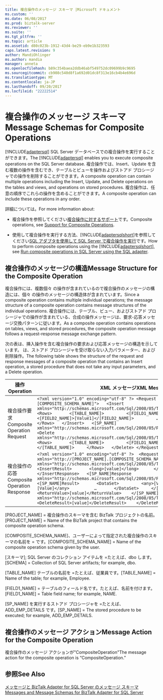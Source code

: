 ```yaml
---
title: 複合操作のメッセージ スキーマ |Microsoft ドキュメント
ms.custom: ''
ms.date: 06/08/2017
ms.prod: biztalk-server
ms.reviewer: ''
ms.suite: ''
ms.tgt_pltfrm: ''
ms.topic: article
ms.assetid: d80c023b-1912-43d4-be29-eb9e1b323593
caps.latest.revision: 9
author: MandiOhlinger
ms.author: mandia
manager: anneta
ms.openlocfilehash: b89c354baea2ddb46abf549752dc09699b9c9695
ms.sourcegitcommit: cb908c540d8f1a692d01dc8f313e16cb4b4e696d
ms.translationtype: MT
ms.contentlocale: ja-JP
ms.lasthandoff: 09/20/2017
ms.locfileid: "22222514"
---
```

# <a name="message-schemas-for-composite-operations"></a><span data-ttu-id="19c85-102">複合操作のメッセージ スキーマ</span><span class="sxs-lookup"><span data-stu-id="19c85-102">Message Schemas for Composite Operations</span></span>
<span data-ttu-id="19c85-103">[!INCLUDE[adaptersql](../../includes/adaptersql-md.md)] SQL Server データベースでの複合操作を実行することができます。</span><span class="sxs-lookup"><span data-stu-id="19c85-103">The [!INCLUDE[adaptersql](../../includes/adaptersql-md.md)] enables you to execute composite operations on the SQL Server database.</span></span> <span data-ttu-id="19c85-104">複合操作では、Insert、Update を含む複数の操作を含むでき、テーブルとビューを操作およびストアド プロシージャでの操作を削除することができます。</span><span class="sxs-lookup"><span data-stu-id="19c85-104">A composite operation can contain multiple operations including the Insert, Update, and Delete operations on the tables and views, and operations on stored procedures.</span></span> <span data-ttu-id="19c85-105">複合操作は、任意の順序でこれらの操作を含めることができます。</span><span class="sxs-lookup"><span data-stu-id="19c85-105">A composite operation can include these operations in any order.</span></span>  
  
 <span data-ttu-id="19c85-106">詳細については。</span><span class="sxs-lookup"><span data-stu-id="19c85-106">For more information about:</span></span>  
  
-   <span data-ttu-id="19c85-107">複合操作を参照してください[複合操作に対するサポート](../../adapters-and-accelerators/adapter-oracle-ebs/support-for-composite-operations2.md)です。</span><span class="sxs-lookup"><span data-stu-id="19c85-107">Composite operations, see [Support for Composite Operations](../../adapters-and-accelerators/adapter-oracle-ebs/support-for-composite-operations2.md).</span></span>  
  
-   <span data-ttu-id="19c85-108">使用して複合操作を実行する方法、[!INCLUDE[adaptersqlshort](../../includes/adaptersqlshort-md.md)]を参照してください[SQL アダプタを使用して SQL Server で複合操作を実行](../../adapters-and-accelerators/adapter-sql/run-composite-operations-in-sql-server-using-the-sql-adapter.md)です。</span><span class="sxs-lookup"><span data-stu-id="19c85-108">How to perform composite operations using the [!INCLUDE[adaptersqlshort](../../includes/adaptersqlshort-md.md)], see [Run composite operations in SQL Server  using the SQL adapter](../../adapters-and-accelerators/adapter-sql/run-composite-operations-in-sql-server-using-the-sql-adapter.md).</span></span>  
  
## <a name="message-structure-for-the-composite-operation"></a><span data-ttu-id="19c85-109">複合操作のメッセージの構造</span><span class="sxs-lookup"><span data-stu-id="19c85-109">Message Structure for the Composite Operation</span></span>  
 <span data-ttu-id="19c85-110">複合操作には、複数個々 の操作が含まれているので複合操作のメッセージの構造には、個々 の操作のメッセージの構造体が含まれています。</span><span class="sxs-lookup"><span data-stu-id="19c85-110">Since a composite operation contains multiple individual operations; the message structure of a composite operation contains message structures of the individual operations.</span></span> <span data-ttu-id="19c85-111">複合操作には、テーブル、ビュー、およびストアド プロシージャでの操作が含まれている、合成の操作メッセージは、要求-応答メッセージ交換パターンに従います。</span><span class="sxs-lookup"><span data-stu-id="19c85-111">As a composite operation contains operations on tables, views, and stored procedures, the composite operation message follows a request-response message exchange pattern.</span></span>  
  
 <span data-ttu-id="19c85-112">次の表は、挿入操作を含む複合操作の要求および応答メッセージの構造を示しています。 は、ストアド プロシージャを受け取らない入力パラメーター、および削除操作。</span><span class="sxs-lookup"><span data-stu-id="19c85-112">The following table shows the structure of the request and response messages of a composite operation that contains an Insert operation, a stored procedure that does not take any input parameters, and a Delete operation.</span></span>  
  
|<span data-ttu-id="19c85-113">操作</span><span class="sxs-lookup"><span data-stu-id="19c85-113">Operation</span></span>|<span data-ttu-id="19c85-114">XML メッセージ</span><span class="sxs-lookup"><span data-stu-id="19c85-114">XML Message</span></span>|  
|---------------|-----------------|  
|<span data-ttu-id="19c85-115">複合操作要求</span><span class="sxs-lookup"><span data-stu-id="19c85-115">Composite Operation Request</span></span>|`<?xml version="1.0" encoding="utf-8" ?> <Request xmlns="http://[PROJECT_NAME].[COMPOSITE_SCHEMA_NAME]">   <Insert xmlns="http://schemas.microsoft.com/Sql/2008/05/TableOp/[SCHEMA]/[TABLE_NAME]">     <Rows>       <[TABLE_NAME]>         <[FIELD1_NAME]>[Value1]</[FIELD1_NAME]>         <[FIELD2_NAME]>[Value1]</[FIELD2_NAME]>         …       </[TABLE_NAME]>     </Rows>   </Insert>   <[SP_NAME] xmlns="http://schemas.microsoft.com/Sql/2008/05/Procedures/[SCHEMA]" />   <Delete xmlns="http://schemas.microsoft.com/Sql/2008/05/TableOp/[SCHEMA]/[TABLE_NAME]">     <Rows>       <[TABLE_NAME]>         <[FIELD1_NAME]>[Value1]</[FIELD1_NAME]>       </[TABLE_NAME]>     </Rows>   </Delete> </Request>`|  
|<span data-ttu-id="19c85-116">複合操作の応答</span><span class="sxs-lookup"><span data-stu-id="19c85-116">Composite Operation Response</span></span>|`<?xml version="1.0" encoding="utf-8" ?>  <RequestResponse xmlns="http://[PROJECT_NAME].[COMPOSITE_SCHEMA_NAME]">   <InsertResponse xmlns="http://schemas.microsoft.com/Sql/2008/05/TableOp/[SCHEMA]/[TABLE_NAME]">     <InsertResult>       <long>[value]</long>      </InsertResult>   </InsertResponse>   <[SP_NAME]Response xmlns="http://schemas.microsoft.com/Sql/2008/05/Procedures/[SCHEMA]">     <[SP_NAME]Result>       <DataSet>         <any>[Value]</any>          <any>[Value]</any>          …       </DataSet>     </[SP_NAME]Result>     <ReturnValue>[value]</ReturnValue>    </[SP_NAME]Response>   <DeleteResponse xmlns="http://schemas.microsoft.com/Sql/2008/05/TableOp/[SCHEMA]/[TABLE_NAME]">     <DeleteResult>[value]</DeleteResult>    </DeleteResponse> </RequestResponse>`|  
  
 <span data-ttu-id="19c85-117">[PROJECT_NAME] = 複合操作のスキーマを含む BizTalk プロジェクトの名前。</span><span class="sxs-lookup"><span data-stu-id="19c85-117">[PROJECT_NAME] = Name of the BizTalk project that contains the composite operation schema.</span></span>  
  
 <span data-ttu-id="19c85-118">[COMPOSITE_SCHEMA_NAME]、ユーザーによって指定された複合操作のスキーマの名前を = です。</span><span class="sxs-lookup"><span data-stu-id="19c85-118">[COMPOSITE_SCHEMA_NAME] = Name of the composite operation schema given by the user.</span></span>  
  
 <span data-ttu-id="19c85-119">[スキーマ]; SQL Server のコレクション アイテムを =たとえば、dbo します。</span><span class="sxs-lookup"><span data-stu-id="19c85-119">[SCHEMA] = Collection of SQL Server artifacts; for example, dbo.</span></span>  
  
 <span data-ttu-id="19c85-120">[TABLE_NAME] テーブルの名前を =たとえば、従業員です。</span><span class="sxs-lookup"><span data-stu-id="19c85-120">[TABLE_NAME] = Name of the table; for example, Employee.</span></span>  
  
 <span data-ttu-id="19c85-121">[FIELD1_NAME] = テーブルのフィールド名です。たとえば、名前を付けます。</span><span class="sxs-lookup"><span data-stu-id="19c85-121">[FIELD1_NAME] = Table field name; for example, NAME.</span></span>  
  
 <span data-ttu-id="19c85-122">[SP_NAME] を実行するストアド プロシージャを =たとえば、ADD_EMP_DETAILS です。</span><span class="sxs-lookup"><span data-stu-id="19c85-122">[SP_NAME] = The stored procedure to be executed; for example, ADD_EMP_DETAILS.</span></span>  
  
## <a name="message-action-for-the-composite-operation"></a><span data-ttu-id="19c85-123">複合操作のメッセージ アクション</span><span class="sxs-lookup"><span data-stu-id="19c85-123">Message Action for the Composite Operation</span></span>  
 <span data-ttu-id="19c85-124">複合操作のメッセージ アクションが"CompositeOperation"</span><span class="sxs-lookup"><span data-stu-id="19c85-124">The message action for the composite operation is “CompositeOperation.”</span></span>  
  
## <a name="see-also"></a><span data-ttu-id="19c85-125">参照</span><span class="sxs-lookup"><span data-stu-id="19c85-125">See Also</span></span>  
 [<span data-ttu-id="19c85-126">メッセージと BizTalk Adapter for SQL Server のメッセージ スキーマ</span><span class="sxs-lookup"><span data-stu-id="19c85-126">Messages and Message Schemas for BizTalk Adapter for SQL Server</span></span>](../../adapters-and-accelerators/adapter-sql/messages-and-message-schemas-for-biztalk-adapter-for-sql-server.md)